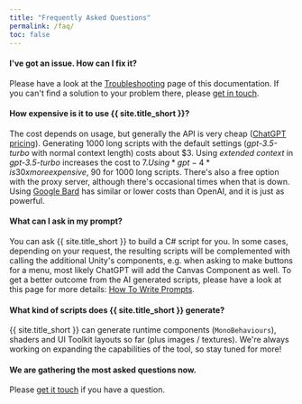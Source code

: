 ```yaml
---
title: "Frequently Asked Questions"
permalink: /faq/
toc: false
---
```


#### I've got an issue. How can I fix it?
Please have a look at the [Troubleshooting](/troubleshooting/) page of this documentation. If you can't find a solution to your problem there, please [get in touch](/contact-details/).

#### How expensive is it to use {{ site.title_short }}?
The cost depends on usage, but generally the API is very cheap ([ChatGPT pricing](https://openai.com/pricing)).
Generating 1000 long scripts with the default settings (*gpt-3.5-turbo* with normal context length) costs about $3. Using *extended context* in *gpt-3.5-turbo* increases the cost to $7. Using *gpt-4* is 30x more expensive, ~$90 for 1000 long scripts.
There's also a free option with the proxy server, although there's occasional times when that is down.
Using [Google Bard](/bard-set-up/) has similar or lower costs than OpenAI, and it is just as powerful.

#### What can I ask in my prompt?
You can ask {{ site.title_short }} to build a C# script for you. In some cases, depending on your request, the resulting scripts will be complemented with calling the additional Unity's components, e.g. when asking to make buttons for a menu, most likely ChatGPT will add the Canvas Component as well. To get a better outcome from the AI generated scripts, please have a look at this page for more details: [How To Write Prompts](/how-to-write-prompts/).

#### What kind of scripts does {{ site.title_short }} generate?
{{ site.title_short }} can generate runtime components (`MonoBehaviours`), shaders and UI Toolkit layouts so far (plus images / textures). We're always working on expanding the capabilities of the tool, so stay tuned for more!

#### We are gathering the most asked questions now.
Please [get it touch](/contact-details/) if you have a question.
